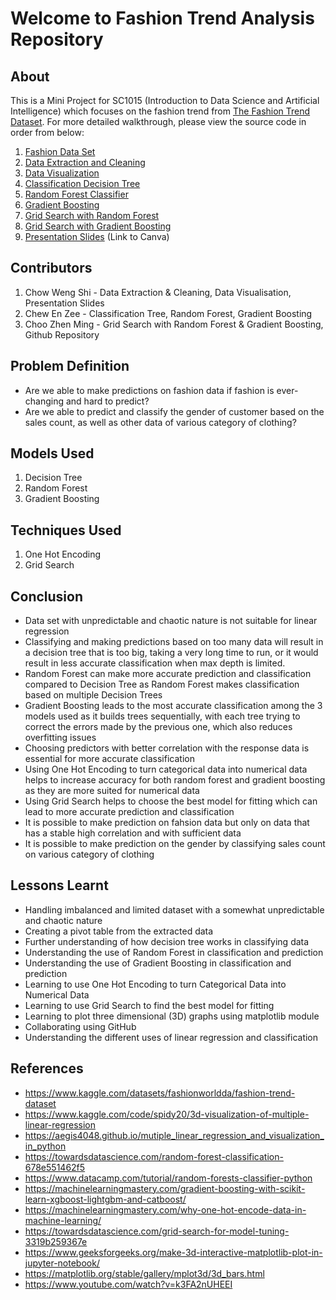 # Welcome to Fashion Trend Analysis Repository
## About
This is a Mini Project for SC1015 (Introduction to Data Science and Artificial Intelligence) which focuses on the fashion trend from [The Fashion Trend Dataset](https://www.kaggle.com/datasets/fashionworldda/fashion-trend-dataset). For more detailed walkthrough, please view the source code in order from below:

1. [Fashion Data Set](https://github.com/M450NCH00/Fashion-Trend-Analysis/blob/main/fashion_data_2018_2022.csv)
2. [Data Extraction and Cleaning](https://github.com/M450NCH00/Fashion-Trend-Analysis/blob/main/3.%20Data%20Extraction%20and%20Cleaning.ipynb)
3. [Data Visualization](https://github.com/M450NCH00/Fashion-Trend-Analysis/blob/main/4.%20Data%20Visualisation.ipynb)
4. [Classification Decision Tree](https://github.com/M450NCH00/Fashion-Trend-Analysis/blob/main/5.%20Classification%20Decision%20Tree.ipynb)
5. [Random Forest Classifier](https://github.com/M450NCH00/Fashion-Trend-Analysis/blob/main/6.%20Random%20Forest%20Classifier.ipynb)
6. [Gradient Boosting](https://github.com/M450NCH00/Fashion-Trend-Analysis/blob/main/7.%20Gradient%20Boosting.ipynb)
7. [Grid Search with Random Forest](https://github.com/M450NCH00/Fashion-Trend-Analysis/blob/main/8.%20Grid%20Search%20with%20Random%20Forest.ipynb)
8. [Grid Search with Gradient Boosting](https://github.com/M450NCH00/Fashion-Trend-Analysis/blob/main/9.%20Grid%20Search%20with%20Gradient%20Boosting.ipynb)
9. [Presentation Slides](https://www.canva.com/design/DAGC7sSQ0mY/7Q8ANhvqiRlKOIgFYsWkTA/edit) (Link to Canva)

## Contributors

1. Chow Weng Shi - Data Extraction & Cleaning, Data Visualisation, Presentation Slides
2. Chew En Zee - Classification Tree, Random Forest, Gradient Boosting
3. Choo Zhen Ming - Grid Search with Random Forest & Gradient Boosting, Github Repository
   
## Problem Definition

- Are we able to make predictions on fashion data if fashion is ever-changing and hard to predict?
- Are we able to predict and classify the gender of customer based on the sales count, as well as other data 
  of various category of clothing?

## Models Used

1. Decision Tree
2. Random Forest
3. Gradient Boosting

## Techniques Used

1. One Hot Encoding
2. Grid Search

## Conclusion

- Data set with unpredictable and chaotic nature is not suitable for linear regression
- Classifying and making predictions based on too many data will result in a decision tree that is too big, 
  taking a very long time to run, or it would result in less accurate classification when max depth is limited.
- Random Forest can make more accurate prediction and classification compared to Decision Tree as Random Forest 
  makes classification based on multiple Decision Trees
- Gradient Boosting leads to the most accurate classification among the 3 models used as it builds trees sequentially, with each tree 
  trying to correct the errors made by the previous one, which also reduces overfitting issues
- Choosing predictors with better correlation with the response data is essential for more accurate classification
- Using One Hot Encoding to turn categorical data into numerical data helps to increase accuracy for both random forest and gradient 
  boosting as they are more suited for numerical data
- Using Grid Search helps to choose the best model for fitting which can lead to more accurate prediction and classification
- It is possible to make prediction on fahsion data but only on data that has a stable high correlation and with sufficient data
- It is possible to make prediction on the gender by classifying sales count on various category of clothing

## Lessons Learnt

- Handling imbalanced and limited dataset with a somewhat unpredictable and chaotic nature
- Creating a pivot table from the extracted data
- Further understanding of how decision tree works in classifying data
- Understanding the use of Random Forest in classification and prediction
- Understanding the use of Gradient Boosting in classification and prediction
- Learning to use One Hot Encoding to turn Categorical Data into Numerical Data
- Learning to use Grid Search to find the best model for fitting
- Learning to plot three dimensional (3D) graphs using matplotlib module
- Collaborating using GitHub
- Understanding the different uses of linear regression and classification

## References
- <https://www.kaggle.com/datasets/fashionworldda/fashion-trend-dataset>
- <https://www.kaggle.com/code/spidy20/3d-visualization-of-multiple-linear-regression>
- <https://aegis4048.github.io/mutiple_linear_regression_and_visualization_in_python>
- <https://towardsdatascience.com/random-forest-classification-678e551462f5>
- <https://www.datacamp.com/tutorial/random-forests-classifier-python>
- <https://machinelearningmastery.com/gradient-boosting-with-scikit-learn-xgboost-lightgbm-and-catboost/>
- <https://machinelearningmastery.com/why-one-hot-encode-data-in-machine-learning/>
- <https://towardsdatascience.com/grid-search-for-model-tuning-3319b259367e>
- <https://www.geeksforgeeks.org/make-3d-interactive-matplotlib-plot-in-jupyter-notebook/>
- <https://matplotlib.org/stable/gallery/mplot3d/3d_bars.html>
- <https://www.youtube.com/watch?v=k3FA2nUHEEI>
